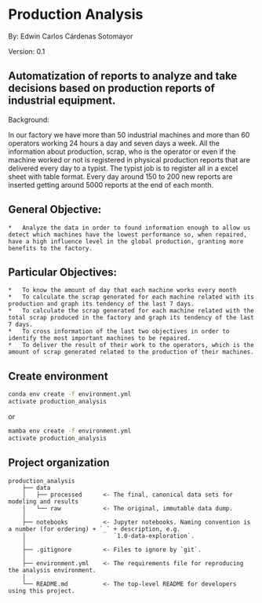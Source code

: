 # Production Analysis 

By: Edwin Carlos Cárdenas Sotomayor


Version: 0.1

## Automatization of reports to analyze and take decisions based on production reports of industrial equipment.

Background:

In our factory we have more than 50 industrial machines and more than 60 operators working 24 hours a day and seven days a week. All the information about production, scrap, who is the operator or even if the machine worked or not is registered in physical production reports that are delivered every day to a typist. The typist job is to register all in a excel sheet with table format.
Every day around 150 to 200 new reports are inserted getting around 5000 reports at the end of each month.


## General Objective:

    * 	Analyze the data in order to found information enough to allow us detect which machines have the lowest performance so, when repaired, have a high influence level in the global production, granting more benefits to the factory.
    
## Particular Objectives:

    *	To know the amount of day that each machine works every month
    *	To calculate the scrap generated for each machine related with its production and graph its tendency of the last 7 days.
    *	To calculate the scrap generated for each machine related with the total scrap produced in the factory and graph its tendency of the last 7 days.
    *	To cross information of the last two objectives in order to identify the most important machines to be repaired.
    *	To deliver the result of their work to the operators, which is the amount of scrap generated related to the production of their machines.



## Create environment

```bash
conda env create -f environment.yml
activate production_analysis
```

or 

```bash
mamba env create -f environment.yml
activate production_analysis
```

## Project organization

    production_analysis
        ├── data
        │   ├── processed      <- The final, canonical data sets for modeling and results
        │   └── raw            <- The original, immutable data dump.
        │
        ├── notebooks          <- Jupyter notebooks. Naming convention is a number (for ordering) + `_` + description, e.g.
        │                         `1.0-data-exploration`.
        │
        ├── .gitignore         <- Files to ignore by `git`.
        │
        ├── environment.yml    <- The requirements file for reproducing the analysis environment.
        │
        └── README.md          <- The top-level README for developers using this project.



